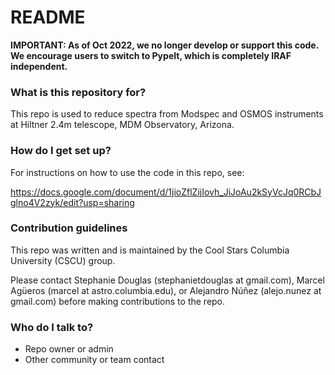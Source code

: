 # README #

**IMPORTANT: As of Oct 2022, we no longer develop or support this code. We encourage users to switch to PypeIt, which is completely IRAF independent.**

### What is this repository for? ###

This repo is used to reduce spectra from Modspec and OSMOS instruments at Hiltner 2.4m telescope, MDM Observatory, Arizona.

### How do I get set up? ###

For instructions on how to use the code in this repo, see:

https://docs.google.com/document/d/1jioZflZijIovh_JiJoAu2kSyVcJq0RCbJglno4V2zyk/edit?usp=sharing

### Contribution guidelines ###

This repo was written and is maintained by the Cool Stars Columbia University (CSCU) group.

Please contact Stephanie Douglas (stephanietdouglas at gmail.com), Marcel Agüeros (marcel at astro.columbia.edu), or Alejandro Núñez (alejo.nunez at gmail.com) before making contributions to the repo.

### Who do I talk to? ###

* Repo owner or admin
* Other community or team contact
